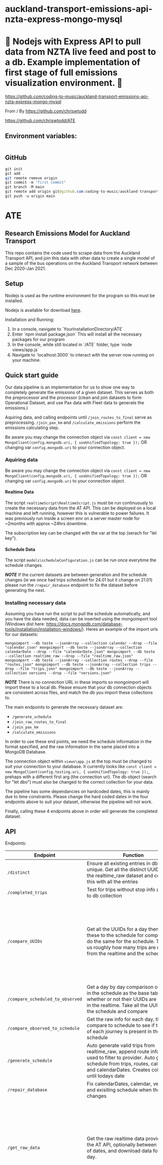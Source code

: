 # auckland-transport-emissions-api-nzta-express-mongo-mysql

# 🚀 Nodejs with Express API to pull data from NZTA live feed and post to a db. Example implementation of first stage of full emissions visualization environment. 🚀

https://github.com/coding-to-music/auckland-transport-emissions-api-nzta-express-mongo-mysql

From / By https://github.com/chriswtodd

https://github.com/chriswtodd/ATE

## Environment variables:

```java

```

## GitHub

```java
git init
git add .
git remote remove origin
git commit -m "first commit"
git branch -M main
git remote add origin git@github.com:coding-to-music/auckland-transport-emissions-api-nzta-express-mongo-mysql.git
git push -u origin main
```

# ATE

## Research Emissions Model for Auckland Transport

This repo contains the code used to scrape data from the Auckland Transport API, and join this data with other data to create a single model of a sample of the bus operations on the Auckland Transport network between Dec 2020-Jan 2021.

## Setup

Nodejs is used as the runtime environment for the program so this must be installed.

Nodejs is available for download [here](https://nodejs.org/en/download/).

Installation and Running:

<ol>
    <li>  In a console, navigate to `YourInstallationDirectory/ATE` </li>
    <li>  Enter `npm install package.json` 
          This will install all the necessary packages for our program </li>
    <li>  In the console, while still located in `/ATE` folder, type `node views/app.js` </li>
    <li>  Navigate to `localhost:3000` to interact with the server now running on your machine. </li>
</ol>

## Quick start guide

Our data pipeline is an implementation for us to show one way to completely generate the emissions of a given dataset. This serves as both the preprocessor and the processor (clean and join datasets to form Operational Dataset, and use Pax data with Fleet data to generate the emissions.)

Aquiring data, and calling endpoints until `/join_routes_to_final` serve as preprocessing. `/join_pax_km` and `/calculate_emissions` perform the emissions calculating step.

Be aware you may change the connection object via `const client = new MongoClient(config.mongodb.uri, { useUnifiedTopology: true });` OR changing var `config.mongodb.uri` to your connection object.

### Aquiring data

Be aware you may change the connection object via `const client = new MongoClient(config.mongodb.uri, { useUnifiedTopology: true });` OR changing var `config.mongodb.uri` to your connection object.

#### Realtime Data

The script `realtimeScript\RealtimeScript.js` must be run continuously to create the necessary data from the AT API. This can be deployed on a local machine and left running, however this is vulnerable to power failures. It was previously run inside a screen env on a server master node for ~2months with approx ~24hrs downtime.

The subscription key can be changed with the var at the top (serach for "let key").

#### Schedule Data

The script `models\scheduleConfiguration.js` can be run once everytime the schedule changes.

**_NOTE_** If the current datasets are between generation and the schedule changes (ie we once had trips scheduled for 24.01 but it change on 21.01) please run the `/repair_database` endpoint to fix the dataset before generating the next.

### Installing necessary data

Assuming you have run the script to pull the schedule automatically, and you have the data needed, data can be inserted using the mongoimport tool (Windows dist here: https://docs.mongodb.com/database-tools/installation/installation-windows/). Heres an example of the import urls for our datasets:

`mongoimport --db teste --jsonArray --collection calendar --drop --file "calendar.json" mongoimport --db teste --jsonArray --collection calendarDate --drop --file "calendarDate.json" mongoimport --db teste --collection realtime_raw --drop --file "realtime_raw.json" mongoimport --db teste --jsonArray --collection routes --drop --file "routes.json" mongoimport --db teste --jsonArray --collection trips --drop --file "trips.json" mongoimport --db teste --jsonArray --collection versions --drop --file "versions.json"`

**_NOTE_** There is no connection URL in these imports so mongoimport will import these to a local db. Please ensure that your db connection objects are consistent across files, and match the db you import these collections to.

The main endpoints to generate the necessary dataset are:

- `/generate_schedule`
- `/join_raw_routes_to_final`
- `/join_pax_km`
- `/calculate_emissions`

In order to use these end points, we need the schedule information in the format specified, and the raw information in the same placed into a MongoDB Database.

The connection object within `views\app.js` at the top must be changed to suit your connection to your database. It currently looks like `const client = new MongoClient(config.testing.uri, { useUnifiedTopology: true });`, prehaps with a different first arg (the connection uri). The db object (search for "let dbo") must also be changed to the correct collection for your data.

The pipeline has some dependancies on hardcoded dates, this is mainly due to time constraints. Please change the hard coded dates in the four endpoints above to suit your dataset, otherwise the pipeline will not work.

Finally, calling these 4 endpoints above in order will generate the completed dataset.

## API

Endpoints:

| Endpoint                         | Function                                                                                                                                                                                                                                 | Arguments                                                                                                                                                                                                                                                                                                | Response                                                          |
| -------------------------------- | ---------------------------------------------------------------------------------------------------------------------------------------------------------------------------------------------------------------------------------------- | -------------------------------------------------------------------------------------------------------------------------------------------------------------------------------------------------------------------------------------------------------------------------------------------------------- | ----------------------------------------------------------------- |
| `/distinct`                      | Ensure all existing entries in db are unique. Get all the distinct UUIDs from the realtime_raw dataset and compare this with all the entries                                                                                             | -                                                                                                                                                                                                                                                                                                        | none, prints to console                                           |
| `/completed_trips`               | Test for trips without stop info and save to db collection                                                                                                                                                                               | -                                                                                                                                                                                                                                                                                                        | none, prints to console                                           |
| `/compare_UUIDs`                 | Get all the UUIDs for a day then send these to the schedule for comparison, do the same for the schedule. This tells us roughly how many trips are missing from the realtime and the schedule                                            | Query Params: <ol><li><b>dates</b>=: a date or range of dates for the data to fall between (inclusive)</li><ul><li>..\* dates in form [{1} DD/MM/YYYY{1} [, DD/MM/YYYY]? ]{1} (<--regex)</li></ul></ol>                                                                                                  | none, prints to console                                           |
| `/compare_scheduled_to_observed` | Get a day by day comparison of the trips in the schedule as the base table, and whether or not their UUIDs are present in the realtime. Take all the UUIDs from the schedule and compare                                                 | -                                                                                                                                                                                                                                                                                                        | none, prints to console                                           |
| `/compare_observed_to_schedule`  | Get the raw info for each day, then compare to schedule to see if the UUID of each journey is present in the schedule                                                                                                                    | -                                                                                                                                                                                                                                                                                                        | none, prints to console.                                          |
| `/generate_schedule`             | Auto generate valid trips from realtime_raw, append route information; used to filter to provider. Auto generate schedule from trips, routes, calendar and calendarDates. Creates collection until todays date                           | -                                                                                                                                                                                                                                                                                                        | either generated data or response message                         |
| `/repair_database`               | Fix calendarDates, calendar, versions and exisiting schedule when the AT API changes                                                                                                                                                     | -                                                                                                                                                                                                                                                                                                        | Response message.                                                 |
| `/get_raw_data`                  | Get the raw realtime data provided by the AT API, optionally between a range of dates, and download data for each day.                                                                                                                   | Query Params: <ol><li><b>download</b>=true: download local copy</li><li><b>dates</b>=: a date or range of dates for the data to fall between (inclusive)</li><ul><li>..\* dates in form [{1} DD/MM/YYYY{1} [, DD/MM/YYYY]? ]{1} (<--regex)</li></ul></ol>                                                | JSON format data between dates provided, or 2020/12/23-2021/01/23 |
| `/get_processed_schedule`        | Get the schedule generated by the pipeline. Must be run after data pipeline has been finished.                                                                                                                                           | Query Params: <ol><li><b>download</b>=true: download local copy</li><li><b>dates</b>=: a date or range of dates for the data to fall between (inclusive)</li><ul><li>..\* dates in form [{1} DD/MM/YYYY{1} [, DD/MM/YYYY]? ]{1} (<--regex)</li></ul><li>day=true: get the day by day breakdown</li></ol> | JSON format data between dates provided, or 2020/12/23-2021/01/23 |
| `/compare_stops`                 | Get the stops present in the schedule and compare to the number of stops expected for this trip_id                                                                                                                                       | -                                                                                                                                                                                                                                                                                                        | JSON format data of journeys with missing stop information        |
| `/generate_schedule_distances`   | **CAUTION** This uses several thousand API requests and sends each individually due to the design of the API we interact with through the method. Get the distances for each trip in the filtered dataset (excluding service providers). | -                                                                                                                                                                                                                                                                                                        | none?                                                             |
| `/generate_schedule_stops`       | **CAUTION** This uses several thousand API requests and sends each individually due to the design of the API we interact with through the method. Add the scheduled stop sequence to schedule info.                                      | -                                                                                                                                                                                                                                                                                                        | none?                                                             |
| `/setupPAXKm_collection`         | Checks that the passenger kilometers loaded through the filesystem is producing sensible numbers                                                                                                                                         | -                                                                                                                                                                                                                                                                                                        | none                                                              |
| `/pax_km_sanity_check`           | Checks that the passenger kilometers loaded through the filesystem is producing sensible numbers                                                                                                                                         | -                                                                                                                                                                                                                                                                                                        | none                                                              |
| `/generate_observed_distance`    | Test if the distances we get from the shape files are the same as theirs from the pax_km collection                                                                                                                                      | -                                                                                                                                                                                                                                                                                                        | none                                                              |
| `/fill_missing_data`             | Used to add bus information to the model for observations missing stop info. Also produces output reporting on observations missing stop info                                                                                            | -                                                                                                                                                                                                                                                                                                        | none                                                              |
| `/join_raw_routes_to_final`      | Join the raw to the final. Used to calc speed writes to new collection main_collection. main_collection used by calc_emissions below                                                                                                     | -                                                                                                                                                                                                                                                                                                        | none                                                              |
| `/join_pax_km`                   | Join the passenger km data to the main_collection. Also creates distances in this version of the pipeline                                                                                                                                | -                                                                                                                                                                                                                                                                                                        | none                                                              |
| `/calculate_emissions`           | Using speed, pax km, bus info and trip info, calc emissions. Output this file to the filesystem (saves the result to dataBackups/emissions_AT_20201224-20210112).                                                                        | -                                                                                                                                                                                                                                                                                                        | none                                                              |

